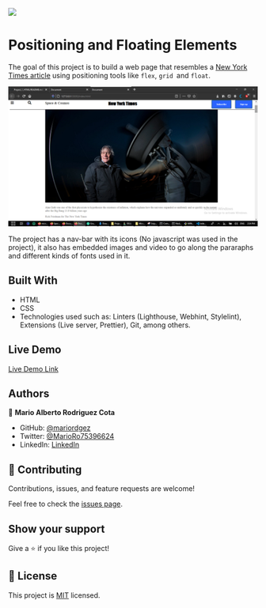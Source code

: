 ![](https://img.shields.io/badge/Microverse-blueviolet)

# Positioning and Floating Elements

The goal of this project is to build a web page that resembles a [New York Times article](https://www.nytimes.com/2014/03/18/science/space/detection-of-waves-in-space-buttresses-landmark-theory-of-big-bang.html?_r=0) using positioning tools like `flex`, `grid `and `float`. 

![screenshot](https://raw.githubusercontent.com/mariordgez/Project_1_HTML/project-1-microverse/images/screenshot.png)

The project has a nav-bar with its icons (No javascript was used in the project), it also has embedded images and video to go along the pararaphs and different kinds of fonts used in it.

## Built With

- HTML
- CSS
- Technologies used such as: Linters (Lighthouse, Webhint, Stylelint), Extensions (Live server, Prettier), Git, among others.

## Live Demo

[Live Demo Link](https://mariordgez.github.io/Project_1_HTML/)


## Authors

👤 **Mario Alberto Rodriguez Cota**

- GitHub: [@mariordgez](https://github.com/mariordgez)
- Twitter: [@MarioRo75396624](https://twitter.com/MarioRo75396624)
- LinkedIn: [LinkedIn](www.linkedin.com/in/mario-alberto-rodriguez-cota-a2860a205)



## 🤝 Contributing

Contributions, issues, and feature requests are welcome!

Feel free to check the [issues page](https://github.com/mariordgez/Project_1_HTML/issues).

## Show your support

Give a ⭐️ if you like this project!


## 📝 License

This project is [MIT](./MIT.md) licensed.
